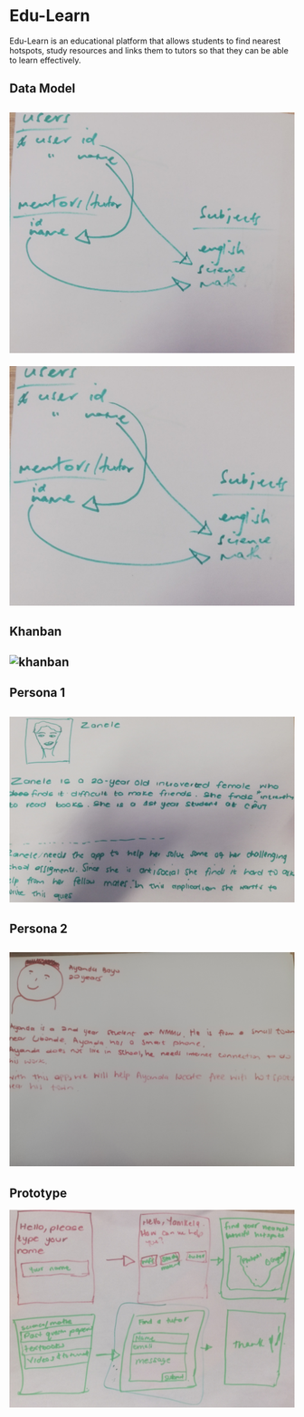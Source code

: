 # Edu-Learn
<p>Edu-Learn is an educational platform that allows students to find nearest hotspots, study resources and links
them to tutors so that they can be able to learn effectively.</p>

## Data Model

![data_model](images/data-model.jpg)
---
![data_model](images/Data%20model.jpg)


## Khanban
![khanban](images/khanban.png)
---
## Persona 1
![persona_1](images/persona1.jpg)
---
## Persona 2
![persona_1](images/persona2.jpg)
---
## Prototype
![prototype](images/prototype.jpg)
